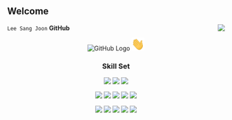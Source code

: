 ## Welcome 
`Lee Sang Joon` **GitHub** 
<a href="https://unmarred-heliotrope-856.notion.site/FullStack-Programmer-fb361709d0a242ccaf8389e41bca2c3e">
<img align="right" src="https://img.shields.io/badge/Notion-000000?style=flat-square&logo=Notion&logoColor=white&"/></a>

<div align="center">
  <img src="https://github.com/raghavk16/raghavk16/blob/master/octo.gif" alt="GitHub Logo" width="80" height="80" />
  <img  src="https://raw.githubusercontent.com/ABSphreak/ABSphreak/master/gifs/Hi.gif" width="30" height="30"> 
</div>

<h3 align="center"><b> Skill Set </b></h3>

<p align="center">
  <img src="https://img.shields.io/badge/Java-orange?style=flat-square&logo=java&logoColor=white"/></a>  
  <img src="https://img.shields.io/badge/-Spring-6DB33F?style=flat-square&logo=Spring&logoColor=white"/>
  <img src="https://img.shields.io/badge/-SpringBoot-6DB33F?style=flat-square&logo=Spring Boot&logoColor=white"/>
</p>
<p align="center">
  <img src="https://img.shields.io/badge/JavaScript-F7DF1E?style=flat-square&logo=JavaScript&logoColor=white"/></a> 
  <img src="https://img.shields.io/badge/jQuery-0769AD?style=flat-square&logo=jQuery&logoColor=white"/></a> 
  <img src="https://img.shields.io/badge/HTML5-E34F26?style=flat-square&logo=HTML5&logoColor=white"/></a> 
  <img src="https://img.shields.io/badge/CSS3-1572B6?style=flat-square&logo=CSS3&logoColor=white"/></a> 
  <img src="https://img.shields.io/badge/Handlebars.js-000000?style=flat-square&logo=Handlebars.js&logoColor=white"/></a> 
</p>

<p align="center">
  <img src="https://img.shields.io/badge/-MariaDB-003545?style=flat-square&logo=MariaDB&logoColor=white"/>
  <img src="https://img.shields.io/badge/Amazon AWS-232F3E?style=flat-square&logo=Amazon%20AWS&logoColor=white"/></a>
  <img src="https://img.shields.io/badge/MySQL-4479A1?style=flat-square&logo=MySQL&logoColor=white"/></a>  
  <img src="https://img.shields.io/badge/Apache Tomcat-F8DC75?style=flat-square&logo=Apache Tomcat&logoColor=white"/></a> 
  <img src="https://img.shields.io/badge/-NodeJs-339933?style=flat-square&logo=Node.js&logoColor=white"/>
</p>

